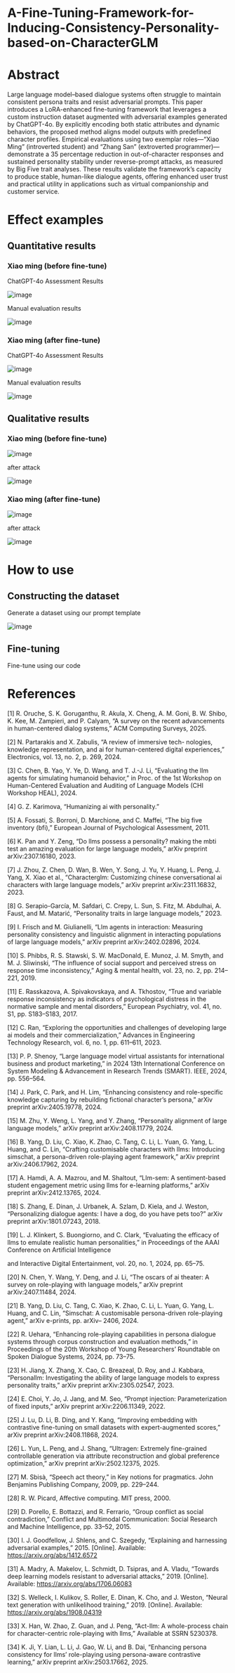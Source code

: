 # A-Fine-Tuning-Framework-for-Inducing-Consistency-Personality-based-on-CharacterGLM

# Abstract
Large language model–based dialogue systems often struggle to maintain consistent persona traits and resist adversarial prompts. This paper introduces a LoRA-enhanced fine-tuning framework that leverages a custom instruction dataset augmented with adversarial examples generated by ChatGPT-4o. By explicitly encoding both static attributes and dynamic behaviors, the proposed method aligns model outputs with predefined character profiles. Empirical evaluations using two exemplar roles—“Xiao Ming” (introverted student) and “Zhang San” (extroverted programmer)—demonstrate a 35 percentage reduction in out-of-character responses and sustained personality stability under reverse-prompt attacks, as measured by Big Five trait analyses. These results validate the framework’s capacity to produce stable, human-like dialogue agents, offering enhanced user trust and practical utility in applications such as virtual companionship and customer service.

# Effect examples

## Quantitative results

### Xiao ming (before fine-tune)

ChatGPT-4o Assessment Results

![image](https://github.com/user-attachments/assets/5995093f-e3d5-4659-b7cd-c0fa6ce9b831)

Manual evaluation results

![image](https://github.com/user-attachments/assets/17891a04-27ff-47da-8d52-4280d5851db4)

### Xiao ming (after fine-tune)​

ChatGPT-4o Assessment Results

![image](https://github.com/user-attachments/assets/0d548b03-ace2-40ba-a7bd-3284b8dfc9c0)

Manual evaluation results

![image](https://github.com/user-attachments/assets/d52cadaa-bde3-4c5b-93a8-724ca9ea7f53)

## Qualitative results

### Xiao ming (before fine-tune)

![image](https://github.com/user-attachments/assets/9aea9993-00f9-448d-8378-b12161ef725e)

after attack

![image](https://github.com/user-attachments/assets/c891742b-4335-4897-b1f2-2df509f7e868)

### Xiao ming (after fine-tune)

![image](https://github.com/user-attachments/assets/2f4b5773-ac12-42c4-baf5-7ef08d0c3569)

after attack

![image](https://github.com/user-attachments/assets/af25d8c4-180e-43e2-bbcd-44d1cd6e6d69)

# How to use

## Constructing the dataset

Generate a dataset using our prompt template

![image](https://github.com/user-attachments/assets/0675ad5f-c38d-4766-98a4-38fa21d65cdd)

## Fine-tuning

Fine-tune using our code

# References
[1] R. Oruche, S. K. Goruganthu, R. Akula, X. Cheng, A. M. Goni, B. W. Shibo, K. Kee, M. Zampieri, and P. Calyam, “A survey on the recent advancements in human-centered dialog systems,” ACM Computing Surveys, 2025. ​

[2] N. Partarakis and X. Zabulis, “A review of immersive tech- nologies, knowledge representation, and ai for human-centered digital experiences,” Electronics, vol. 13, no. 2, p. 269, 2024. ​

[3] C. Chen, B. Yao, Y. Ye, D. Wang, and T. J.-J. Li, “Evaluating the llm agents for simulating humanoid behavior,” in Proc. of the 1st Workshop on Human-Centered Evaluation and Auditing of Language Models (CHI Workshop HEAL), 2024. ​

[4] G. Z. Karimova, “Humanizing ai with personality.” ​

[5] A. Fossati, S. Borroni, D. Marchione, and C. Maffei, “The big five inventory (bfi),” European Journal of Psychological Assessment, 2011.​

[6] K. Pan and Y. Zeng, “Do llms possess a personality? making the mbti test an amazing evaluation for large language models,” arXiv preprint arXiv:2307.16180, 2023.​

[7] J. Zhou, Z. Chen, D. Wan, B. Wen, Y. Song, J. Yu, Y. Huang, L. Peng, J. Yang, X. Xiao et al., “Characterglm: Customizing chinese conversational ai characters with large language models,” arXiv preprint arXiv:2311.16832, 2023.​

[8] G. Serapio-García, M. Safdari, C. Crepy, L. Sun, S. Fitz, M. Abdulhai, A. Faust, and M. Matarić, “Personality traits in large language models,” 2023.​

[9] I. Frisch and M. Giulianelli, “Llm agents in interaction: Measuring personality consistency and linguistic alignment in interacting populations of large language models,” arXiv preprint arXiv:2402.02896, 2024.​

[10] S. Phibbs, R. S. Stawski, S. W. MacDonald, E. Munoz, J. M. Smyth, and M. J. Sliwinski, “The influence of social support and perceived stress on response time inconsistency,” Aging & mental health, vol. 23, no. 2, pp. 214–221, 2019.​

[11] E. Rasskazova, A. Spivakovskaya, and A. Tkhostov, “True and variable response inconsistency as indicators of psychological distress in the normative sample and mental disorders,” European Psychiatry, vol. 41, no. S1, pp. S183–S183, 2017.​

[12] C. Ran, “Exploring the opportunities and challenges of developing large ai models and their commercialization,” Advances in Engineering Technology Research, vol. 6, no. 1, pp. 611–611, 2023.​

[13] P. P. Shenoy, “Large language model virtual assistants for international business and product marketing,” in 2024 13th International Conference on System Modeling & Advancement in Research Trends (SMART). IEEE, 2024, pp. 556–564.​

[14] J. Park, C. Park, and H. Lim, “Enhancing consistency and role-specific knowledge capturing by rebuilding fictional character’s persona,” arXiv preprint arXiv:2405.19778, 2024.​

[15] M. Zhu, Y. Weng, L. Yang, and Y. Zhang, “Personality alignment of large language models,” arXiv preprint arXiv:2408.11779, 2024.​

[16] B. Yang, D. Liu, C. Xiao, K. Zhao, C. Tang, C. Li, L. Yuan, G. Yang, L. Huang, and C. Lin, “Crafting customisable characters with llms: Introducing simschat, a persona-driven role-playing agent framework,” arXiv preprint arXiv:2406.17962, 2024.​

[17] A. Hamdi, A. A. Mazrou, and M. Shaltout, “Llm-sem: A sentiment-based student engagement metric using llms for e-learning platforms,” arXiv preprint arXiv:2412.13765, 2024.​

​[18] S. Zhang, E. Dinan, J. Urbanek, A. Szlam, D. Kiela, and J. Weston, “Personalizing dialogue agents: I have a dog, do you have pets too?” arXiv preprint arXiv:1801.07243, 2018.​

[19] L. J. Klinkert, S. Buongiorno, and C. Clark, “Evaluating the efficacy of llms to emulate realistic human personalities,” in Proceedings of the AAAI Conference on Artificial Intelligence​

and Interactive Digital Entertainment, vol. 20, no. 1, 2024, pp. 65–75.​

[20] N. Chen, Y. Wang, Y. Deng, and J. Li, “The oscars of ai theater: A survey on role-playing with language models,” arXiv preprint arXiv:2407.11484, 2024.​

[21] B. Yang, D. Liu, C. Tang, C. Xiao, K. Zhao, C. Li, L. Yuan, G. Yang, L. Huang, and C. Lin, “Simschat: A customisable persona-driven role-playing agent,” arXiv e-prints, pp. arXiv– 2406, 2024.​

[22] R. Uehara, “Enhancing role-playing capabilities in persona dialogue systems through corpus construction and evaluation methods,” in Proceedings of the 20th Workshop of Young Researchers’ Roundtable on Spoken Dialogue Systems, 2024, pp. 73–75.​

[23] H. Jiang, X. Zhang, X. Cao, C. Breazeal, D. Roy, and J. Kabbara, “Personallm: Investigating the ability of large language models to express personality traits,” arXiv preprint arXiv:2305.02547, 2023.​

[24] E. Choi, Y. Jo, J. Jang, and M. Seo, “Prompt injection: Parameterization of fixed inputs,” arXiv preprint arXiv:2206.11349, 2022.​

[25] J. Lu, D. Li, B. Ding, and Y. Kang, “Improving embedding with contrastive fine-tuning on small datasets with expert-augmented scores,” arXiv preprint arXiv:2408.11868, 2024.​

[26] L. Yun, L. Peng, and J. Shang, “Ultragen: Extremely fine-grained controllable generation via attribute reconstruction and global preference optimization,” arXiv preprint arXiv:2502.12375, 2025.​

[27] M. Sbisà, “Speech act theory,” in Key notions for pragmatics. John Benjamins Publishing Company, 2009, pp. 229–244.​

[28] R. W. Picard, Affective computing. MIT press, 2000.​

[29] D. Porello, E. Bottazzi, and R. Ferrario, “Group conflict as social contradiction,” Conflict and Multimodal Communication: Social Research and Machine Intelligence, pp. 33–52, 2015.​

[30] I. J. Goodfellow, J. Shlens, and C. Szegedy, “Explaining and harnessing adversarial examples,” 2015. [Online]. Available: https://arxiv.org/abs/1412.6572​

[31] A. Madry, A. Makelov, L. Schmidt, D. Tsipras, and A. Vladu, “Towards deep learning models resistant to adversarial attacks,” 2019. [Online]. Available: https://arxiv.org/abs/1706.06083​

[32] S. Welleck, I. Kulikov, S. Roller, E. Dinan, K. Cho, and J. Weston, “Neural text generation with unlikelihood training,” 2019. [Online]. Available: https://arxiv.org/abs/1908.04319​

[33] X. Han, W. Zhao, Z. Guan, and J. Peng, “Act-llm: A whole-process chain for character-centric role-playing with llms,” Available at SSRN 5230378.​

[34] K. Ji, Y. Lian, L. Li, J. Gao, W. Li, and B. Dai, “Enhancing persona consistency for llms’ role-playing using persona-aware contrastive learning,” arXiv preprint arXiv:2503.17662, 2025.​
